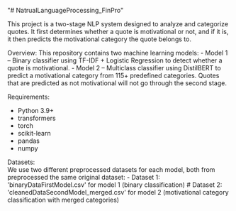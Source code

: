 "# NatrualLanguageProcessing_FinPro" 

This project is a two-stage NLP system designed to analyze and categorize quotes. It first determines whether a quote is motivational or not, and if it is, it then predicts the motivational category the quote belongs to.

Overview:
This repository contains two machine learning models:
    - Model 1 – Binary classifier using TF-IDF + Logistic Regression to detect whether a quote is motivational.
    - Model 2 – Multiclass classifier using DistilBERT to predict a motivational category from 115+ predefined categories.
Quotes that are predicted as not motivational will not go through the second stage.

Requirements:
  - Python 3.9+
  - transformers
  - torch
  - scikit-learn
  - pandas
  - numpy

Datasets:   
We use two different preprocessed datasets for each model, both from preprocessed the same original dataset:
    - Dataset 1: 'binaryDataFirstModel.csv' for model 1 (binary classification)
    # Dataset 2: 'cleanedDataSecondModel_merged.csv' for model 2 (motivational category classification with merged categories)

